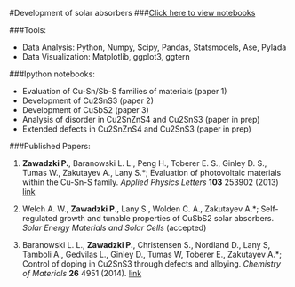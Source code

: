 #Development of solar absorbers
###[Click here to view notebooks](http://nbviewer.ipython.org/github/pzawadzk/IPython-NB-absorbers/tree/master)

###Tools:
- Data Analysis: Python, Numpy, Scipy, Pandas, Statsmodels, Ase, Pylada
- Data Visualization: Matplotlib, ggplot3, ggtern

###Ipython notebooks:
- Evaluation of Cu-Sn/Sb-S families of materials (paper 1)
- Development of Cu2SnS3 (paper 2) 
- Development of CuSbS2 (paper 3) 
- Analysis of disorder in Cu2SnZnS4  and Cu2SnS3 (paper in prep)
- Extended defects in Cu2SnZnS4  and Cu2SnS3 (paper in prep)

###Published Papers:
1. **Zawadzki P.**, Baranowski L. L., Peng H., Toberer E. S., Ginley D. S., Tumas W., Zakutayev A., Lany S.*; Evaluation of photovoltaic materials within the Cu-Sn-S family. *Applied Physics Letters* **103** 253902 (2013)
[link](http://dx.doi.org/10.1063/1.4851896)

2. Welch A. W., **Zawadzki P.**, Lany S., Wolden C. A., Zakutayev A.*; Self-regulated growth and tunable properties of CuSbS2 solar absorbers. *Solar Energy Materials and Solar Cells* (accepted)

3. Baranowski L. L., **Zawadzki P.**, Christensen S., Nordland D., Lany S, Tamboli A., Gedvilas L., Ginley D., Tumas W, Toberer E., Zakutayev A.*; Control of doping in Cu2SnS3 through defects and alloying. *Chemistry of Materials* **26** 4951 (2014).
[link](http://dx.doi.org/10.1021/cm501339v)
